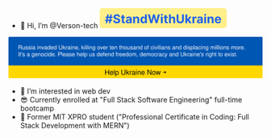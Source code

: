 - 👋    Hi, I’m @Verson-tech ![StandWithUkraine](https://raw.githubusercontent.com/vshymanskyy/StandWithUkraine/main/badges/StandWithUkraine.svg)

[![Stand With Ukraine](https://raw.githubusercontent.com/vshymanskyy/StandWithUkraine/main/banner2-direct.svg)](https://stand-with-ukraine.pp.ua)
- 👀    I’m interested in web dev
- 😎    Currently enrolled at "Full Stack Software Engineering" full-time bootcamp
- 🌱    Former MIT XPRO student ("Professional Certificate in Coding: Full Stack Development with MERN")



